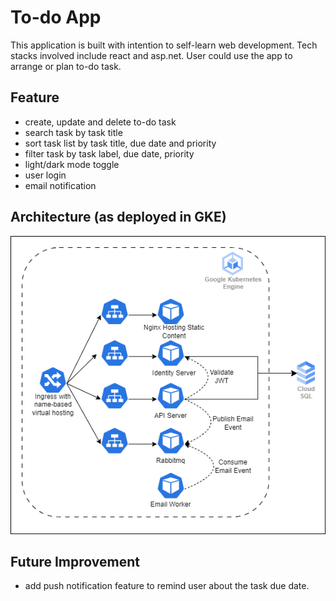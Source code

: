# To-do App

This application is built with intention to self-learn web development. Tech stacks involved include react and asp.net. User could use the app to arrange or plan to-do task.

## Feature

- create, update and delete to-do task
- search task by task title
- sort task list by task title, due date and priority
- filter task by task label, due date, priority
- light/dark mode toggle
- user login
- email notification

## Architecture (as deployed in GKE)

![diagram](ToDoApps-Microservices-Architecture.drawio.png)

## Future Improvement

- add push notification feature to remind user about the task due date.
